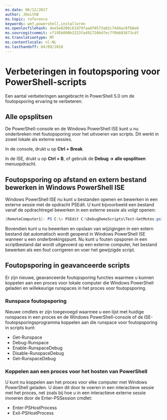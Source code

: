 ```yaml
---
ms.date: 06/12/2017
author: JKeithB
ms.topic: reference
keywords: wmf,powershell,installeren
ms.openlocfilehash: dee5e8206c61d79faadf8573a82c74d4ac0fb8e0
ms.sourcegitcommit: cf195b090b3223fa4917206dfec7f0b603873cdf
ms.translationtype: MT
ms.contentlocale: nl-NL
ms.lasthandoff: 04/09/2018
---
```

# <a name="improvements-in-powershell-script-debugging"></a>Verbeteringen in foutopsporing voor PowerShell-scripts

Een aantal verbeteringen aangebracht in PowerShell 5.0 om de foutopsporing ervaring te verbeteren:

## <a name="break-all"></a>Alle opsplitsen

De PowerShell-console en de Windows PowerShell ISE kunt u nu onderbreken met foutopsporing voor het uitvoeren van scripts. Dit werkt in zowel lokale als externe sessies.

In de console, drukt u op **Ctrl + Break**.

In de ISE, drukt u op **Ctrl + B**, of gebruik de **Debug -> alle opsplitsen** menuopdracht.

## <a name="remote-debugging-and-remote-file-editing-in-windows-powershell-ise"></a>Foutopsporing op afstand en extern bestand bewerken in Windows PowerShell ISE

Windows PowerShell ISE nu kunt u bestanden openen en bewerken in een externe sessie met de opdracht PSEdit.
U kunt bijvoorbeeld een bestand vanaf de opdrachtregel bewerken in een externe sessie als volgt openen:

```powershell
[RemoteComputer1]: PS C:\> PSEdit C:\DebugDemoScripts\Test-GetMutex.ps1
```

Bovendien kunt u nu bewerken en opslaan van wijzigingen in een extern bestand dat automatisch wordt geopend in Windows PowerShell ISE wanneer u een onderbrekingspunt.
Nu kunt u fouten opsporen in een scriptbestand dat wordt uitgevoerd op een externe computer, het bestand bewerken als een fout corrigeren en voer het gewijzigde script.

## <a name="advanced-script-debugging"></a>Foutopsporing in geavanceerde scripts

Er zijn nieuwe, geavanceerde foutopsporing functies waarmee u kunnen koppelen aan een proces voor lokale computer die Windows PowerShell geladen en willekeurige runspaces in het proces voor foutopsporing.

### <a name="runspace-debugging"></a>Runspace foutopsporing

Nieuwe cmdlets er zijn toegevoegd waarmee u een lijst met huidige runspaces in een proces en de Windows PowerShell-console of de ISE-foutopsporingsprogramma koppelen aan die runspace voor foutopsporing in scripts kunt:

-   Get-Runspace
-   Debug-Runspace
-   Enable-RunspaceDebug
-   Disable-RunspaceDebug
-   Get-RunspaceDebug

### <a name="attach-to-process-hosting-powershell"></a>Koppelen aan een proces voor het hosten van PowerShell

U kunt nu koppelen aan het proces voor elke computer met Windows PowerShell geladen. U doen dit door te voeren in een interactieve sessie met het proces, net zoals bij hoe u in een interactieve externe sessie invoeren door de Enter-PSSession cmdlet:

-   Enter-PSHostProcess
-   Exit-PSHostProcess